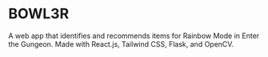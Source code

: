# BOWL3R
A web app that identifies and recommends items for Rainbow Mode in Enter the Gungeon. Made with React.js, Tailwind CSS, Flask, and OpenCV.
